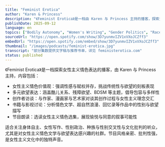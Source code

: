 ```yaml
---
title: "Feminist Erotica"
author: "Karen & Princess"
description: "《Feminist Erotica》是一档由 Karen 与 Princess 主持的播客，探索女性主义视角下的欲望表达与情色叙事。节目融合批判性讨论、创意写作与文化推荐，内容涵盖酷儿关系、残障欲望、BDSM、情色文学与影视作品分析，强调愉悦、同意与多样性。风格亲密、包容且具批判性，是女性主义情色文化的重要平台。"
publishDate: 2025-09-12
language: en
topics: ["Bodily Autonomy", "Women's Writing", "Gender Politics", "Race and Gender", "Cultural Critique"]
sourceUrl: "https://open.spotify.com/show/3D7yunmvIZV1xVXoJCZff3"
embedUrl: "https://open.spotify.com/embed/show/3D7yunmvIZV1xVXoJCZff3"
thumbnail: "/images/podcasts/feminist-erotica.jpg"
transcript: "部分集数提供文字稿与推荐书单，详见 feministerotica.com"
status: published
---
```


《Feminist Erotica》是一档探索女性主义情色表达的播客，由 Karen 与 Princess 主持，内容包括：

- 女性主义情色价值观：强调性感与赋权并存，挑战传统性与欲望的刻板表现
- 多元欲望表达：涵盖酷儿关系、残障欲望、BDSM 等主题，倡导包容与多样性
- 创作者访谈：与作家、漫画家与艺术家对谈其创作过程与女性主义理念交汇
- 书籍与影视讨论：分析情色文学、超自然浪漫、回忆录等作品中的性别与欲望描写
- 节目朗读：选读女性主义情色选集，展现愉悦与同意的叙事可能性

适合关注身体自主、女性写作、性别政治、种族与性别交叉性与文化批判的听众，尤其是对女性主义情色文学与欲望表达感兴趣的社群。节目风格亲密、批判性强，是女性主义文化中的独特声音。
